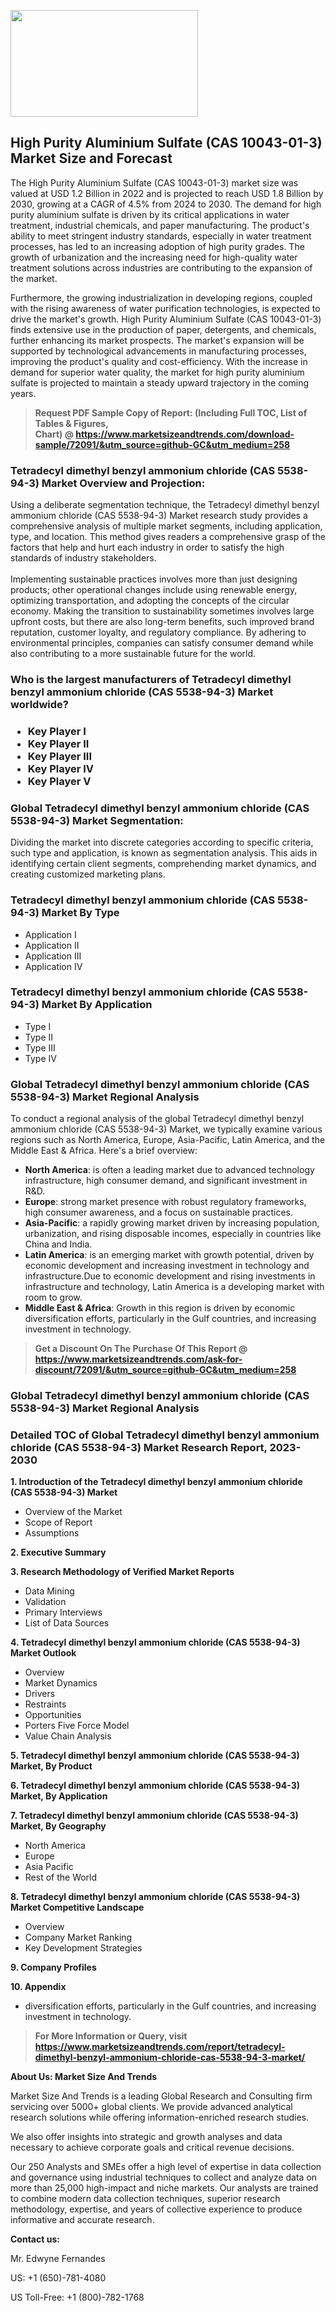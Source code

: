 <p><img class="alignnone size-medium wp-image-20088" src="https://ffe5etoiles.com/wp-content/uploads/2024/12/MST1-300x171.png" alt="" width="300" height="171" /></p><h2>High Purity Aluminium Sulfate (CAS 10043-01-3) Market Size and Forecast</h2><p>The High Purity Aluminium Sulfate (CAS 10043-01-3) market size was valued at USD 1.2 Billion in 2022 and is projected to reach USD 1.8 Billion by 2030, growing at a CAGR of 4.5% from 2024 to 2030. The demand for high purity aluminium sulfate is driven by its critical applications in water treatment, industrial chemicals, and paper manufacturing. The product's ability to meet stringent industry standards, especially in water treatment processes, has led to an increasing adoption of high purity grades. The growth of urbanization and the increasing need for high-quality water treatment solutions across industries are contributing to the expansion of the market.</p><p>Furthermore, the growing industrialization in developing regions, coupled with the rising awareness of water purification technologies, is expected to drive the market's growth. High Purity Aluminium Sulfate (CAS 10043-01-3) finds extensive use in the production of paper, detergents, and chemicals, further enhancing its market prospects. The market's expansion will be supported by technological advancements in manufacturing processes, improving the product's quality and cost-efficiency. With the increase in demand for superior water quality, the market for high purity aluminium sulfate is projected to maintain a steady upward trajectory in the coming years.</p></p><blockquote id="" class=""><strong>Request PDF Sample Copy of Report: (Including Full TOC, List of Tables &amp; Figures, Chart)&nbsp;@&nbsp;<strong><a href="https://www.marketsizeandtrends.com/download-sample/72091/&utm_source=github-GC&utm_medium=258" target="_blank">https://www.marketsizeandtrends.com/download-sample/72091/&utm_source=github-GC&utm_medium=258</a></strong></strong></blockquote><h3 id="" class="">Tetradecyl dimethyl benzyl ammonium chloride (CAS 5538-94-3) Market&nbsp;Overview and Projection:</h3><p id="" class="">Using a deliberate segmentation technique, the Tetradecyl dimethyl benzyl ammonium chloride (CAS 5538-94-3) Market research study provides a comprehensive analysis of multiple market segments, including application, type, and location. This method gives readers a comprehensive grasp of the factors that help and hurt each industry in order to satisfy the high standards of industry stakeholders. <br /> <br />Implementing sustainable practices involves more than just designing products; other operational changes include using renewable energy, optimizing transportation, and adopting the concepts of the circular economy. Making the transition to sustainability sometimes involves large upfront costs, but there are also long-term benefits, such improved brand reputation, customer loyalty, and regulatory compliance. By adhering to environmental principles, companies can satisfy consumer demand while also contributing to a more sustainable future for the world.</p><h3 id="" class="">Who is the largest manufacturers of&nbsp;Tetradecyl dimethyl benzyl ammonium chloride (CAS 5538-94-3) Market worldwide?</h3><h3 class=""><p><ul><li>Key Player I </li><li> Key Player II </li><li> Key Player III </li><li> Key Player IV </li><li> Key Player V</li></ul></p></h3><h3 id="" class="">Global&nbsp;Tetradecyl dimethyl benzyl ammonium chloride (CAS 5538-94-3) Market Segmentation:</h3><p id="" class="">Dividing the market into discrete categories according to specific criteria, such type and application, is known as segmentation analysis. This aids in identifying certain client segments, comprehending market dynamics, and creating customized marketing plans.</p><h3 id="" class="">Tetradecyl dimethyl benzyl ammonium chloride (CAS 5538-94-3) Market&nbsp;By Type</h3><p><p><ul><li>Application I</li><li> Application II</li><li> Application III</li><li> Application IV</p></li></ul></p></p><h3 id="" class="">Tetradecyl dimethyl benzyl ammonium chloride (CAS 5538-94-3) Market&nbsp;By Application</h3><p class=""><p><ul><li>Type I</li><li> Type II</li><li> Type III</li><li> Type IV</li></ul></p></p><h3 id="" class="">Global Tetradecyl dimethyl benzyl ammonium chloride (CAS 5538-94-3) Market Regional Analysis</h3><p id="" class="">To conduct a regional analysis of the global Tetradecyl dimethyl benzyl ammonium chloride (CAS 5538-94-3) Market, we typically examine various regions such as North America, Europe, Asia-Pacific, Latin America, and the Middle East &amp; Africa. Here's a brief overview:</p><ul><li><strong>North America</strong>: is often a leading market due to advanced technology infrastructure, high consumer demand, and significant investment in R&amp;D.</li><li><strong>Europe</strong>: strong market presence with robust regulatory frameworks, high consumer awareness, and a focus on sustainable practices.</li><li><strong>Asia-Pacific</strong>: a rapidly growing market driven by increasing population, urbanization, and rising disposable incomes, especially in countries like China and India.</li><li><strong>Latin America</strong>: is an emerging market with growth potential, driven by economic development and increasing investment in technology and infrastructure.Due to economic development and rising investments in infrastructure and technology, Latin America is a developing market with room to grow.</li><li><strong>Middle East &amp; Africa</strong>: Growth in this region is driven by economic diversification efforts, particularly in the Gulf countries, and increasing investment in technology.</li></ul><blockquote id="" class=""><strong>Get a Discount On The Purchase Of This Report @ <strong><a href="https://www.marketsizeandtrends.com/ask-for-discount/72091/&utm_source=github-GC&utm_medium=258" target="_blank">https://www.marketsizeandtrends.com/ask-for-discount/72091/&utm_source=github-GC&utm_medium=258</a></strong></strong></blockquote><h3 id="" class="">Global Tetradecyl dimethyl benzyl ammonium chloride (CAS 5538-94-3) Market Regional Analysis</h3><h3 id="" class="">Detailed TOC of Global Tetradecyl dimethyl benzyl ammonium chloride (CAS 5538-94-3) Market Research Report, 2023-2030</h3><p id="" class=""><strong>1. Introduction of the Tetradecyl dimethyl benzyl ammonium chloride (CAS 5538-94-3) Market</strong></p><ul><li>Overview of the Market</li><li>Scope of Report</li><li>Assumptions</li></ul><p id="" class=""><strong>2. Executive Summary</strong></p><p id="" class=""><strong>3. Research Methodology of Verified Market Reports</strong></p><ul><li>Data Mining</li><li>Validation</li><li>Primary Interviews</li><li>List of Data Sources</li></ul><p id="" class=""><strong>4. Tetradecyl dimethyl benzyl ammonium chloride (CAS 5538-94-3) Market Outlook</strong></p><ul><li>Overview</li><li>Market Dynamics</li><li>Drivers</li><li>Restraints</li><li>Opportunities</li><li>Porters Five Force Model</li><li>Value Chain Analysis</li></ul><p id="" class=""><strong>5. Tetradecyl dimethyl benzyl ammonium chloride (CAS 5538-94-3) Market, By Product</strong></p><p id="" class=""><strong>6. Tetradecyl dimethyl benzyl ammonium chloride (CAS 5538-94-3) Market, By Application</strong></p><p id="" class=""><strong>7. Tetradecyl dimethyl benzyl ammonium chloride (CAS 5538-94-3) Market, By Geography</strong></p><ul><li>North America</li><li>Europe</li><li>Asia Pacific</li><li>Rest of the World</li></ul><p id="" class=""><strong>8. Tetradecyl dimethyl benzyl ammonium chloride (CAS 5538-94-3) Market Competitive Landscape</strong></p><ul><li>Overview</li><li>Company Market Ranking</li><li>Key Development Strategies</li></ul><p id="" class=""><strong>9. Company Profiles</strong></p><p id="" class=""><strong>10. Appendix</strong></p><ul><li>diversification efforts, particularly in the Gulf countries, and increasing investment in technology.</li></ul><blockquote id="" class=""><strong>For More Information or Query, visit <strong><strong><a href="https://www.marketsizeandtrends.com/report/tetradecyl-dimethyl-benzyl-ammonium-chloride-cas-5538-94-3-market/" target="_blank">https://www.marketsizeandtrends.com/report/tetradecyl-dimethyl-benzyl-ammonium-chloride-cas-5538-94-3-market/</a></strong></strong></strong></blockquote><p id="" class=""><strong>About Us: Market Size And Trends</strong></p><p id="" class="">Market Size And Trends is a leading Global Research and Consulting firm servicing over 5000+ global clients. We provide advanced analytical research solutions while offering information-enriched research studies.</p><p id="" class="">We also offer insights into strategic and growth analyses and data necessary to achieve corporate goals and critical revenue decisions.</p><p id="" class="">Our 250 Analysts and SMEs offer a high level of expertise in data collection and governance using industrial techniques to collect and analyze data on more than 25,000 high-impact and niche markets. Our analysts are trained to combine modern data collection techniques, superior research methodology, expertise, and years of collective experience to produce informative and accurate research.</p><p id="" class=""><strong>Contact us:</strong></p><p id="" class="">Mr. Edwyne Fernandes</p><p id="" class="">US: +1 (650)-781-4080</p><p id="" class="">US Toll-Free: +1 (800)-782-1768</p>
